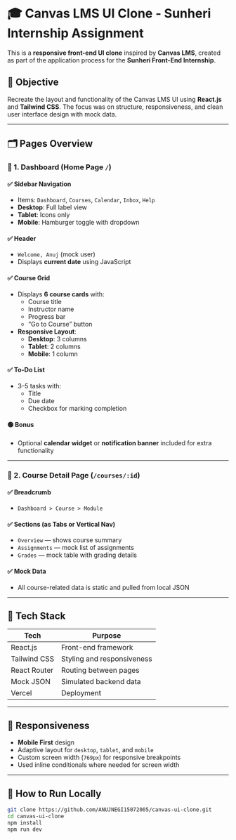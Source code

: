 # 🎓 Canvas LMS UI Clone - Sunheri Internship Assignment

This is a **responsive front-end UI clone** inspired by **Canvas LMS**, created as part of the application process for the **Sunheri Front-End Internship**.

## 📌 Objective

Recreate the layout and functionality of the Canvas LMS UI using **React.js** and **Tailwind CSS**. The focus was on structure, responsiveness, and clean user interface design with mock data.

---

## 🗂 Pages Overview

### 📄 1. Dashboard (Home Page `/`)

#### ✅ Sidebar Navigation
- Items: `Dashboard`, `Courses`, `Calendar`, `Inbox`, `Help`
- **Desktop**: Full label view  
- **Tablet**: Icons only  
- **Mobile**: Hamburger toggle with dropdown

#### ✅ Header
- `Welcome, Anuj` (mock user)
- Displays **current date** using JavaScript

#### ✅ Course Grid
- Displays **6 course cards** with:
  - Course title
  - Instructor name
  - Progress bar
  - “Go to Course” button
- **Responsive Layout**:
  - **Desktop**: 3 columns
  - **Tablet**: 2 columns
  - **Mobile**: 1 column

#### ✅ To-Do List
- 3–5 tasks with:
  - Title
  - Due date
  - Checkbox for marking completion

#### 🟢 Bonus
- Optional **calendar widget** or **notification banner** included for extra functionality

---

### 📘 2. Course Detail Page (`/courses/:id`)

#### ✅ Breadcrumb
- `Dashboard > Course > Module`

#### ✅ Sections (as Tabs or Vertical Nav)
- `Overview` — shows course summary
- `Assignments` — mock list of assignments
- `Grades` — mock table with grading details

#### ✅ Mock Data
- All course-related data is static and pulled from local JSON

---

## 🧰 Tech Stack

| Tech         | Purpose                      |
|--------------|------------------------------|
| React.js     | Front-end framework          |
| Tailwind CSS | Styling and responsiveness   |
| React Router | Routing between pages        |
| Mock JSON    | Simulated backend data       |
| Vercel       | Deployment                   |

---

## 📱 Responsiveness

- **Mobile First** design
- Adaptive layout for `desktop`, `tablet`, and `mobile`
- Custom screen width (`769px`) for responsive breakpoints
- Used inline conditionals where needed for screen width

---

## 🚀 How to Run Locally

```bash
git clone https://github.com/ANUJNEGI15072005/canvas-ui-clone.git
cd canvas-ui-clone
npm install
npm run dev
